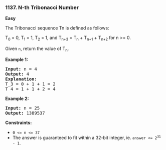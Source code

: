 ### 1137. N-th Tribonacci Number
**Easy**


The Tribonacci sequence Tn is defined as follows: 

T<sub>0</sub> = 0, T<sub>1</sub> = 1, T<sub>2</sub> = 1, and T<sub>n+3</sub> = T<sub>n</sub> + T<sub>n+1</sub> + T<sub>n+2</sub> for n >= 0.

Given `n`, return the value of T<sub>n</sub>.


**Example 1:**

<pre>
<b>Input:</b> n = 4
<b>Output:</b> 4
<b>Explanation:</b>
T_3 = 0 + 1 + 1 = 2
T_4 = 1 + 1 + 2 = 4
</pre>

**Example 2:**

<pre>
<b>Input:</b> n = 25
<b>Output:</b> 1389537
</pre>


**Constraints:**

- `0 <= n <= 37`
- The answer is guaranteed to fit within a 32-bit integer, ie. <code>answer <= 2<sup>31</sup> - 1</code>.

